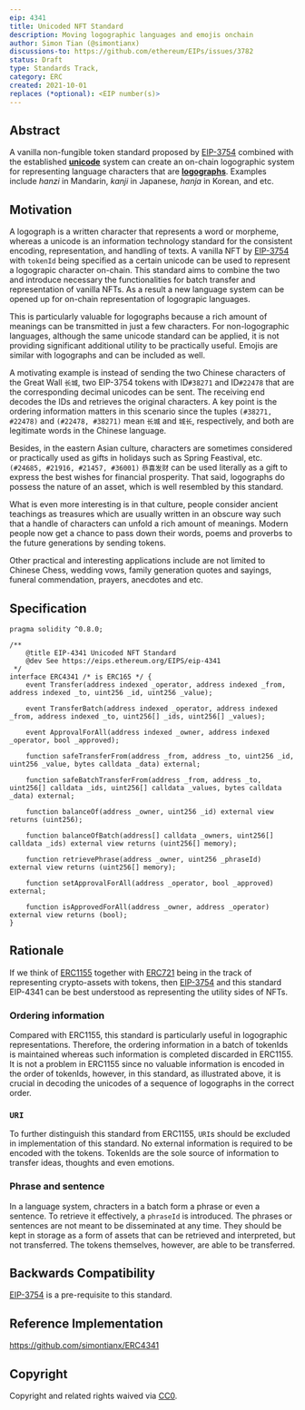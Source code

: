 ```yaml
---
eip: 4341
title: Unicoded NFT Standard
description: Moving logographic languages and emojis onchain
author: Simon Tian (@simontianx)
discussions-to: https://github.com/ethereum/EIPs/issues/3782
status: Draft
type: Standards Track,
category: ERC
created: 2021-10-01
replaces (*optional): <EIP number(s)>
---
```


## Abstract
A vanilla non-fungible token standard proposed by [EIP-3754](https://github.com/ethereum/EIPs/blob/master/EIPS/eip-3754.md)
combined with the established **[unicode](https://home.unicode.org/)** system
can create an on-chain logographic system for representing language characters
that are **[logographs](https://en.wikipedia.org/wiki/Logogram)**. Examples
include _hanzi_ in Mandarin, _kanji_ in Japanese, _hanja_ in Korean, and etc.

## Motivation
A logograph is a written character that represents a word or morpheme, whereas a
unicode is an information technology standard for the consistent encoding,
representation, and handling of texts. A vanilla NFT by [EIP-3754](./eip-3754.md)
with `tokenId` being specified as a certain unicode can be used to represent a
logograpic character on-chain. This standard aims to combine the two and introduce
necessary the functionalities for batch transfer and representation of vanilla
NFTs. As a result a new language system can be opened up for on-chain
representation of logograpic languages.

This is particularly valuable for logographs because a rich amount of meanings
can be transmitted in just a few characters. For non-logographic languages, although
the same unicode standard can be applied, it is not providing significant additional
utility to be practically useful. Emojis are similar with logographs and can be
included as well.

A motivating example is instead of sending the two Chinese characters of the
Great Wall `长城`, two EIP-3754 tokens with ID`#38271` and ID`#22478` that are the
corresponding decimal unicodes can be sent. The receiving end decodes the IDs
and retrieves the original characters. A key point is the ordering information
matters in this scenario since the tuples `(#38271, #22478)` and
`(#22478, #38271)` mean `长城` and `城长`, respectively, and both are legitimate
words in the Chinese language.

Besides, in the eastern Asian culture, characters are sometimes considered or
practically used as gifts in holidays such as Spring Feastival, etc.
`(#24685, #21916, #21457, #36001)` `恭喜发财` can be used literally as a gift to
express the best wishes for financial prosperity. That said, logographs do possess
the nature of an asset, which is well resembled by this standard.

What is even more interesting is in that culture, people consider ancient teachings
as treasures which are usually written in an obscure way such that a handle of
characters can unfold a rich amount of meanings. Modern people now get a chance
to pass down their words, poems and proverbs to the future generations by
sending tokens.

Other practical and interesting applications include are not limited to Chinese
Chess, wedding vows, family generation quotes and sayings, funeral commendation,
prayers, anecdotes and etc.

## Specification
```
pragma solidity ^0.8.0;

/**
    @title EIP-4341 Unicoded NFT Standard
    @dev See https://eips.ethereum.org/EIPS/eip-4341
 */
interface ERC4341 /* is ERC165 */ {
    event Transfer(address indexed _operator, address indexed _from, address indexed _to, uint256 _id, uint256 _value);

    event TransferBatch(address indexed _operator, address indexed _from, address indexed _to, uint256[] _ids, uint256[] _values);

    event ApprovalForAll(address indexed _owner, address indexed _operator, bool _approved);

    function safeTransferFrom(address _from, address _to, uint256 _id, uint256 _value, bytes calldata _data) external;

    function safeBatchTransferFrom(address _from, address _to, uint256[] calldata _ids, uint256[] calldata _values, bytes calldata _data) external;

    function balanceOf(address _owner, uint256 _id) external view returns (uint256);

    function balanceOfBatch(address[] calldata _owners, uint256[] calldata _ids) external view returns (uint256[] memory);

    function retrievePhrase(address _owner, uint256 _phraseId) external view returns (uint256[] memory);

    function setApprovalForAll(address _operator, bool _approved) external;

    function isApprovedForAll(address _owner, address _operator) external view returns (bool);
}
```

## Rationale
If we think of [ERC1155](./eip-1155.md) together with [ERC721](./eip-721.md) being
in the track of representing crypto-assets with tokens, then [EIP-3754](./eip-3754.md)
and this standard EIP-4341 can be best understood as representing the utility
sides of NFTs.

### Ordering information
Compared with ERC1155, this standard is particularly useful in logographic
representations. Therefore, the ordering information in a batch of tokenIds is
maintained whereas such information is completed discarded in ERC1155. It is not
a problem in ERC1155 since no valuable information is encoded in the order of
tokenIds, however, in this standard, as illustrated above, it is crucial in
decoding the unicodes of a sequence of logographs in the correct order.

### `URI`
To further distinguish this standard from ERC1155, `URI`s should be excluded in
implementation of this standard. No external information is required to be encoded
with the tokens. TokenIds are the sole source of information to transfer ideas,
thoughts and even emotions.

### Phrase and sentence
In a language system, chracters in a batch form a phrase or even a sentence. To
retrieve it effectively, a `phraseId` is introduced. The phrases or sentences are
not meant to be disseminated at any time. They should be kept in storage as a
form of assets that can be retrieved and interpreted, but not transferred. The
tokens themselves, however, are able to be transferred.

## Backwards Compatibility
[EIP-3754](./eip-3754.md) is a pre-requisite to this standard.

## Reference Implementation
https://github.com/simontianx/ERC4341

## Copyright
Copyright and related rights waived via [CC0](https://creativecommons.org/publicdomain/zero/1.0/).
